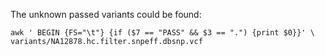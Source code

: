 The unknown passed variants could be found:

```
awk ' BEGIN {FS="\t"} {if ($7 == "PASS" && $3 == ".") {print $0}}' \
variants/NA12878.hc.filter.snpeff.dbsnp.vcf
```

